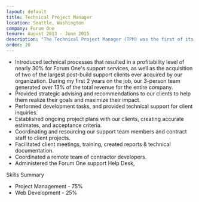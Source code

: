 ```yaml
---
layout: default
title: Technical Project Manager
location: Seattle, Washington
company: Forum One
tenure: August 2013 - June 2015
description: "The Technical Project Manager (TPM) was the first of its kind position at Forum One, created specifically to satisfy the need for a client-facing, project-managing, web developer.  As TPM I actively managed all aspects of the ongoing engagement with our portfolio of support clients.  My typical day was spent working directly with our stakeholders to ensure a high level of responsiveness, and timely resolution of any technical needs."
order: 20
---
```

- Introduced technical processes that resulted in a profitability level of nearly 30% for Forum One's support services, as well as the acquisition of two of the largest post-build support clients ever acquired by our organization. During my first 2 years on the job, our 3-person team generated over 13% of the total revenue for the entire company.
- Provided strategic advising and recommendations to our clients to help them realize their goals and maximize their impact.
- Performed development tasks, and provided technical support for client inquiries.
- Established ongoing project plans with our clients, creating accurate estimates, and acceptance criteria.
- Coordinating and resourcing our support team members and contract staff to client projects.
- Facilitated client meetings, training, created reports & technical documentation.
- Coordinated a remote team of contractor developers.
- Administered the Forum One support Help Desk,


Skills Summary

- Project Management - 75%
- Web Development - 25%
